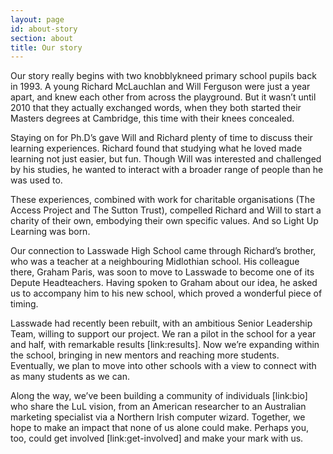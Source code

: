 ```yaml
---
layout: page
id: about-story
section: about
title: Our story
---
```

Our story really begins with two knobbly­kneed primary school pupils back in 1993. A young Richard McLauchlan and Will Ferguson were just a year apart, and knew each other from across the playground. But it wasn’t until 2010 that they actually exchanged words, when they both started their Masters degrees at Cambridge, this time with their knees concealed.

Staying on for Ph.D’s gave Will and Richard plenty of time to discuss their learning experiences. Richard found that studying what he loved made learning not just easier, but fun. Though Will was interested and challenged by his studies, he wanted to interact with a broader range of people than he was used to.

These experiences, combined with work for charitable organisations (The Access Project and The Sutton Trust), compelled Richard and Will to start a charity of their own, embodying their own specific values. And so Light Up Learning was born.

Our connection to Lasswade High School came through Richard’s brother, who was a teacher at a neighbouring Midlothian school. His colleague there, Graham Paris, was soon to move to Lasswade to become one of its Depute Headteachers. Having spoken to Graham about our idea, he asked us to accompany him to his new school, which proved a wonderful piece of timing.

Lasswade had recently been rebuilt, with an ambitious Senior Leadership Team, willing to support our project. We ran a pilot in the school for a year and half, with remarkable results [link:results]. Now we’re expanding within the school, bringing in new mentors and reaching more students. Eventually, we plan to move into other schools with a view to connect with as many students as we can.

Along the way, we’ve been building a community of individuals [link:bio] who share the LuL vision, from an American researcher to an Australian marketing specialist via a Northern Irish computer wizard. Together, we hope to make an impact that none of us alone could make. Perhaps you, too, could get involved [link:get-involved] and make your mark with us.
